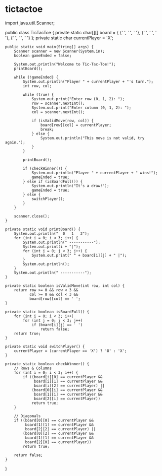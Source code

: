 # tictactoe
import java.util.Scanner;

public class TicTacToe {
    private static char[][] board = {
            {' ', ' ', ' '},
            {' ', ' ', ' '},
            {' ', ' ', ' '}
    };
    private static char currentPlayer = 'X';

    public static void main(String[] args) {
        Scanner scanner = new Scanner(System.in);
        boolean gameEnded = false;

        System.out.println("Welcome to Tic-Tac-Toe!");
        printBoard();

        while (!gameEnded) {
            System.out.println("Player " + currentPlayer + "'s turn.");
            int row, col;

            while (true) {
                System.out.print("Enter row (0, 1, 2): ");
                row = scanner.nextInt();
                System.out.print("Enter column (0, 1, 2): ");
                col = scanner.nextInt();

                if (isValidMove(row, col)) {
                    board[row][col] = currentPlayer;
                    break;
                } else {
                    System.out.println("This move is not valid, try again.");
                }
            }

            printBoard();

            if (checkWinner()) {
                System.out.println("Player " + currentPlayer + " wins!");
                gameEnded = true;
            } else if (isBoardFull()) {
                System.out.println("It's a draw!");
                gameEnded = true;
            } else {
                switchPlayer();
            }
        }

        scanner.close();
    }

    private static void printBoard() {
        System.out.println("  0   1   2");
        for (int i = 0; i < 3; i++) {
            System.out.println(" -----------");
            System.out.print(i + "|");
            for (int j = 0; j < 3; j++) {
                System.out.print(" " + board[i][j] + " |");
            }
            System.out.println();
        }
        System.out.println(" -----------");
    }

    private static boolean isValidMove(int row, int col) {
        return row >= 0 && row < 3 &&
               col >= 0 && col < 3 &&
               board[row][col] == ' ';
    }

    private static boolean isBoardFull() {
        for (int i = 0; i < 3; i++)
            for (int j = 0; j < 3; j++)
                if (board[i][j] == ' ')
                    return false;
        return true;
    }

    private static void switchPlayer() {
        currentPlayer = (currentPlayer == 'X') ? 'O' : 'X';
    }

    private static boolean checkWinner() {
        // Rows & Columns
        for (int i = 0; i < 3; i++) {
            if ((board[i][0] == currentPlayer &&
                 board[i][1] == currentPlayer &&
                 board[i][2] == currentPlayer) ||
                (board[0][i] == currentPlayer &&
                 board[1][i] == currentPlayer &&
                 board[2][i] == currentPlayer))
                return true;
        }

        // Diagonals
        if ((board[0][0] == currentPlayer &&
             board[1][1] == currentPlayer &&
             board[2][2] == currentPlayer) ||
            (board[0][2] == currentPlayer &&
             board[1][1] == currentPlayer &&
             board[2][0] == currentPlayer))
            return true;

        return false;
    }
}
